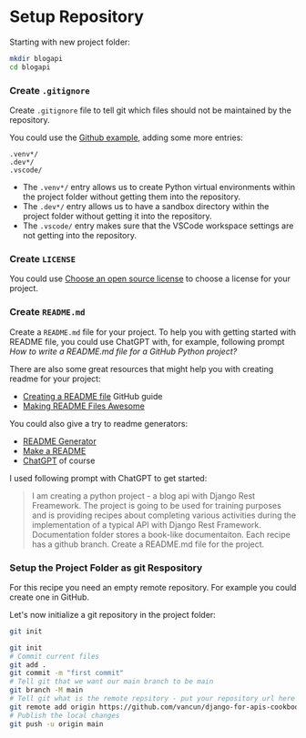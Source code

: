# Setup Repository


Starting with new project folder:

```bash
mkdir blogapi
cd blogapi
```

### Create `.gitignore`

Create `.gitignore` file to tell git which files should not be maintained by the repository.

You could use the [Github example](https://github.com/github/gitignore/blob/main/Python.gitignore), adding some more entries:

```
.venv*/
.dev*/
.vscode/
```

* The `.venv*/` entry allows us to create Python virtual environments within the project folder without getting them into the repository.
* The `.dev*/` entry allows us to have a sandbox directory within the project folder without getting it into the repository.
* The `.vscode/` entry makes sure that the VSCode workspace settings are not getting into the repository.

### Create `LICENSE`

You could use [Choose an open source license](https://choosealicense.com/) to choose a license for your project.

### Create `README.md`

Create a `README.md` file for your project. To help you with getting started with README file, you could use ChatGPT with, for example, following prompt _How to write a README.md file for a GitHub Python project?_

There are also some great resources that might help you with creating readme for your project:

* [Creating a README file](https://docs.github.com/en/github/creating-cloning-and-archiving-repositories/creating-a-repository-on-github/creating-a-new-repository#creating-a-readme-file) GitHub guide
* [Making README Files Awesome](https://github.com/matiassingers/awesome-readme)

You could also give a try to readme generators:

* [README Generator](https://readme.so/)
* [Make a README](https://www.makeareadme.com/)
* [ChatGPT](https://chatgpt.com/) of course

I used following prompt with ChatGPT to get started:

> I am creating a python project - a blog api with Django Rest Freamework. The project is going to be used for training purposes and is providing recipes about completing various activities during the implementation of a typical API with Django Rest Framework. Documentation folder stores a book-like documentaiton. Each recipe has a github branch. Create a README.md file for the project.

### Setup the Project Folder as git Respository

For this recipe you need an empty remote repository. For example you could create one in GitHub.

Let's now initialize a git repository in the project folder:

```bash
git init
```

```bash
git init
# Commit current files
git add .
git commit -m "first commit"
# Tell git that we want our main branch to be main
git branch -M main
# Tell git what is the remote repsitory - put your repository url here
git remote add origin https://github.com/vancun/django-for-apis-cookbook-with-blog
# Publish the local changes
git push -u origin main
```

